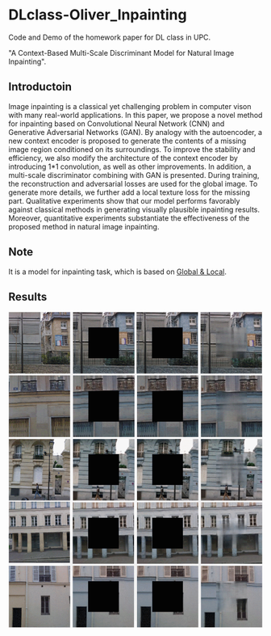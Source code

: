 # DLclass-Oliver_Inpainting
Code and Demo of the homework paper for DL class in UPC. 

"A Context-Based Multi-Scale Discriminant Model for Natural Image Inpainting".

## Introductoin
Image inpainting is a classical yet challenging problem in computer vison with many real-world applications. In this paper, we propose a novel method for inpainting based on Convolutional Neural Network (CNN) and Generative Adversarial Networks (GAN). By analogy with the autoencoder, a new context encoder is proposed to generate the contents of a missing image region conditioned on its surroundings. To improve the stability and efficiency, we also modify the architecture of the context encoder by introducing 1*1 convolution, as well as other improvements. In addition, a multi-scale discriminator combining with GAN is presented. During training, the reconstruction and adversarial losses are used for the global image. To generate more details, we further add a local texture loss for the missing part. Qualitative experiments show that our model performs favorably against classical methods in generating visually plausible inpainting results. Moreover, quantitative experiments substantiate the effectiveness of the proposed method in natural image inpainting.

## Note
It is a model for inpainting task, which is based on [Global & Local](https://dl.acm.org/doi/abs/10.1145/3072959.3073659).

## Results
![All text](https://github.com/Oliiveralien/DLclass-Oliver_Inpainting/blob/master/images/GIF%202020-8-20%2010-56-41.gif)

